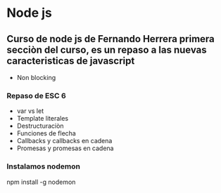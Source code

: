 # Node js
## Curso de node js de Fernando Herrera primera secciòn del curso, es un  repaso a las nuevas caracteristicas de javascript

- Non blocking

### Repaso de ESC 6
- var vs let
- Template literales 
- Destructuraciòn
- Funciones de flecha
- Callbacks y callbacks en cadena
- Promesas y promesas en cadena

### Instalamos nodemon 
 
 npm install -g nodemon 
 